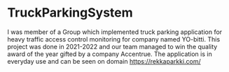 # TruckParkingSystem
I was member of a Group which implemented truck parking application for heavy traffic access control monitoring for company named YO-bitti. This project was done in 2021-2022 and
our team managed to win the quality award of the year gifted by a company Accentrue. The application is in everyday use and can be seen on domain https://rekkaparkki.com/ 
